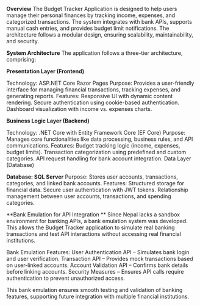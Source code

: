 **Overview**
The Budget Tracker Application is designed to help users manage their personal finances by tracking income, expenses, and categorized transactions. The system integrates with bank APIs, supports manual cash entries, and provides budget limit notifications. The architecture follows a modular design, ensuring scalability, maintainability, and security.

**System Architecture**
The application follows a three-tier architecture, comprising:

**Presentation Layer (Frontend)**

Technology: ASP.NET Core Razor Pages
Purpose: Provides a user-friendly interface for managing financial transactions, tracking expenses, and generating reports.
Features:
Responsive UI with dynamic content rendering.
Secure authentication using cookie-based authentication.
Dashboard visualization with income vs. expenses charts.


**Business Logic Layer (Backend)**

Technology: .NET Core with Entity Framework Core (EF Core)
Purpose: Manages core functionalities like data processing, business rules, and API communications.
Features:
Budget tracking logic (income, expenses, budget limits).
Transaction categorization using predefined and custom categories.
API request handling for bank account integration.
Data Layer (Database)

**Database: SQL Server**
Purpose: Stores user accounts, transactions, categories, and linked bank accounts.
Features:
Structured storage for financial data.
Secure user authentication with JWT tokens.
Relationship management between user accounts, transactions, and spending categories.

**Bank Emulation for API Integration
**
Since Nepal lacks a sandbox environment for banking APIs, a bank emulation system was developed. This allows the Budget Tracker application to simulate real banking transactions and test API interactions without accessing real financial institutions.

Bank Emulation Features:
User Authentication API – Simulates bank login and user verification.
Transaction API – Provides mock transactions based on user-linked accounts.
Account Validation API – Confirms bank details before linking accounts.
Security Measures – Ensures API calls require authentication to prevent unauthorized access.

This bank emulation ensures smooth testing and validation of banking features, supporting future integration with multiple financial institutions​.
